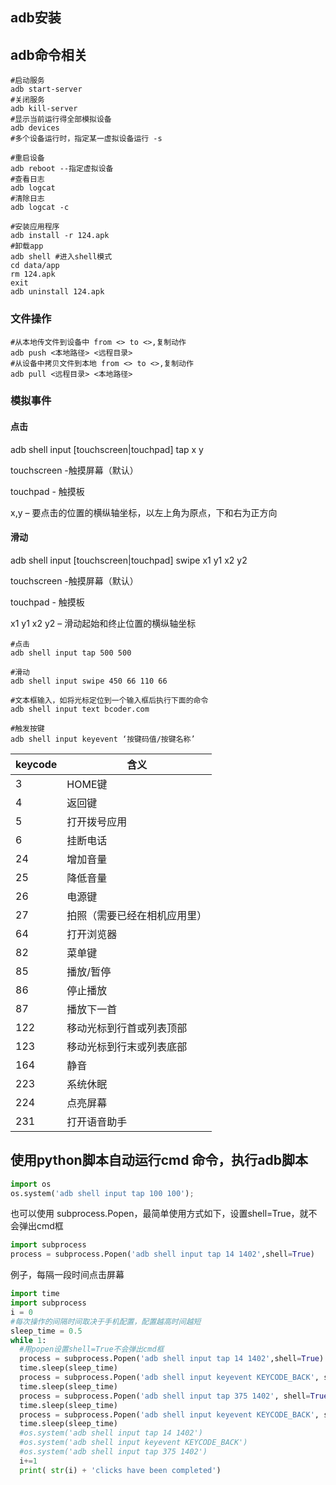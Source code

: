 ## adb安装



## adb命令相关

```shell
#启动服务
adb start-server
#关闭服务
adb kill-server
#显示当前运行得全部模拟设备
adb devices
#多个设备运行时，指定某一虚拟设备运行 -s

#重启设备
adb reboot --指定虚拟设备
#查看日志
adb logcat 
#清除日志
adb logcat -c

#安装应用程序
adb install -r 124.apk
#卸载app
adb shell #进入shell模式
cd data/app
rm 124.apk
exit
adb uninstall 124.apk

```

### 文件操作

```shell
#从本地传文件到设备中 from <> to <>,复制动作
adb push <本地路径> <远程目录>
#从设备中拷贝文件到本地 from <> to <>,复制动作
adb pull <远程目录> <本地路径> 
```

### 模拟事件

#### 点击

adb shell input [touchscreen|touchpad] tap x y

touchscreen -触摸屏幕（默认）

touchpad - 触摸板

x,y – 要点击的位置的横纵轴坐标，以左上角为原点，下和右为正方向

#### 滑动

adb shell input [touchscreen|touchpad] swipe x1 y1 x2 y2

touchscreen -触摸屏幕（默认）

touchpad - 触摸板

x1 y1 x2 y2 – 滑动起始和终止位置的横纵轴坐标

```shell
#点击
adb shell input tap 500 500

#滑动
adb shell input swipe 450 66 110 66

#文本框输入，如将光标定位到一个输入框后执行下面的命令
adb shell input text bcoder.com

#触发按键
adb shell input keyevent ‘按键码值/按键名称’

```



| keycode | 含义                         |
| ------- | ---------------------------- |
| 3       | HOME键                       |
| 4       | 返回键                       |
| 5       | 打开拨号应用                 |
| 6       | 挂断电话                     |
| 24      | 增加音量                     |
| 25      | 降低音量                     |
| 26      | 电源键                       |
| 27      | 拍照（需要已经在相机应用里） |
| 64      | 打开浏览器                   |
| 82      | 菜单键                       |
| 85      | 播放/暂停                    |
| 86      | 停止播放                     |
| 87      | 播放下一首                   |
| 122     | 移动光标到行首或列表顶部     |
| 123     | 移动光标到行末或列表底部     |
| 164     | 静音                         |
| 223     | 系统休眠                     |
| 224     | 点亮屏幕                     |
| 231     | 打开语音助手                 |

## 使用python脚本自动运行cmd 命令，执行adb脚本

```python
import os
os.system('adb shell input tap 100 100');
```

也可以使用 subprocess.Popen，最简单使用方式如下，设置shell=True，就不会弹出cmd框

```python
import subprocess
process = subprocess.Popen('adb shell input tap 14 1402',shell=True)
```



例子，每隔一段时间点击屏幕

```python
import time
import subprocess
i = 0
#每次操作的间隔时间取决于手机配置，配置越高时间越短
sleep_time = 0.5
while 1:
  #用popen设置shell=True不会弹出cmd框
  process = subprocess.Popen('adb shell input tap 14 1402',shell=True)
  time.sleep(sleep_time)
  process = subprocess.Popen('adb shell input keyevent KEYCODE_BACK', shell=True)
  time.sleep(sleep_time)
  process = subprocess.Popen('adb shell input tap 375 1402', shell=True)
  time.sleep(sleep_time)
  process = subprocess.Popen('adb shell input keyevent KEYCODE_BACK', shell=True)
  time.sleep(sleep_time)
  #os.system('adb shell input tap 14 1402')
  #os.system('adb shell input keyevent KEYCODE_BACK')
  #os.system('adb shell input tap 375 1402')
  i+=1
  print( str(i) + 'clicks have been completed')
```



